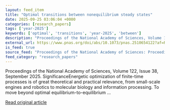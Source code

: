 ```yaml
---
layout: feed_item
title: "Optimal transitions between nonequilibrium steady states"
date: 2025-09-25 03:06:04 +0000
categories: [research_papers]
tags: ['year-2025']
keywords: ['optimal', 'transitions', 'year-2025', 'between']
description: "Proceedings of the National Academy of Sciences, Volume 122, Issue 38, September 2025"
external_url: https://www.pnas.org/doi/abs/10.1073/pnas.2510654122?af=R
is_feed: true
source_feed: "Proceedings of the National Academy of Sciences: Proceedings of the National Academy of Sciences: Table of Contents"
feed_category: "research_papers"
---
```


Proceedings of the National Academy of Sciences, Volume 122, Issue 38, September 2025. SignificanceEnergetic optimization of finite-time processes is of great theoretical and practical relevance, from small-scale engines and robotics to molecular biology and information processing. To move beyond optimal equilibrium-to-equilibrium ...

[Read original article](https://www.pnas.org/doi/abs/10.1073/pnas.2510654122?af=R)
